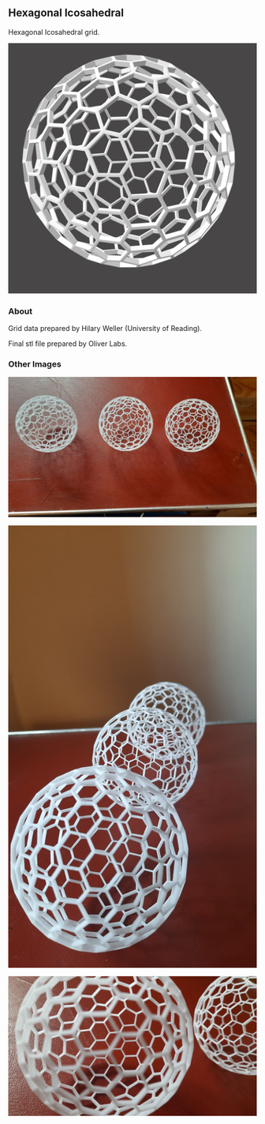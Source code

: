 ## Hexagonal Icosahedral

Hexagonal Icosahedral grid.

![](img/render_hex-ico.png)

### About
Grid data prepared by Hilary Weller (University of Reading).

Final stl file prepared by Oliver Labs.


### Other Images

![](img/GridProto1.jpg)

![](img/GridProto2.jpg)

![](img/GridProto3.jpg)
